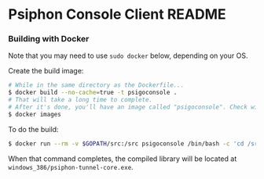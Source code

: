 Psiphon Console Client README
================================================================================

### Building with Docker

Note that you may need to use `sudo docker` below, depending on your OS.

Create the build image:

```bash
# While in the same directory as the Dockerfile...
$ docker build --no-cache=true -t psigoconsole .
# That will take a long time to complete.
# After it's done, you'll have an image called "psigoconsole". Check with...
$ docker images
```

To do the build:

```bash
$ docker run --rm -v $GOPATH/src:/src psigoconsole /bin/bash -c 'cd /src/github.com/Psiphon-Labs/psiphon-tunnel-core/ConsoleClient && ./make.bash'
```

When that command completes, the compiled library will be located at `windows_386/psiphon-tunnel-core.exe`.
